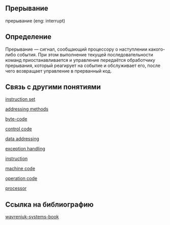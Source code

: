 ## Прерывание
прерывание (eng: interrupt) 

## Определение
Прерывание — сигнал, сообщающий процессору о наступлении какого-либо события. При этом выполнение текущей последовательности команд приостанавливается и управление передаётся обработчику прерывания, который реагирует на событие и обслуживает его, после чего возвращает управление в прерванный код.

## Связь с другими понятиями

[instruction set](https://github.com/vernikkkkkkkkkkkkkkkkkkk/concept/blob/main/virtual%20machines/instruction%20set/instruction%20set.md)

[addressing methods](https://github.com/vernikkkkkkkkkkkkkkkkkkk/concept/blob/main/virtual%20machines/instruction%20set/addressing%20methods.md)

[byte-code](https://github.com/vernikkkkkkkkkkkkkkkkkkk/concept/blob/main/virtual%20machines/instruction%20set/byte-code.md)

[control code](https://github.com/vernikkkkkkkkkkkkkkkkkkk/concept/blob/main/virtual%20machines/instruction%20set/control%20code.md)

[data addressing](https://github.com/vernikkkkkkkkkkkkkkkkkkk/concept/blob/main/virtual%20machines/instruction%20set/data%20addressing.md)

[exception handling](https://github.com/vernikkkkkkkkkkkkkkkkkkk/concept/blob/main/virtual%20machines/instruction%20set/exception%20handling.md)

[instruction](https://github.com/vernikkkkkkkkkkkkkkkkkkk/concept/blob/main/virtual%20machines/instruction%20set/instruction.md)

[machine code](https://github.com/vernikkkkkkkkkkkkkkkkkkk/concept/blob/main/virtual%20machines/instruction%20set/machine%20code.md)

[operation code](https://github.com/vernikkkkkkkkkkkkkkkkkkk/concept/blob/main/virtual%20machines/instruction%20set/operation%20code.md)

[processor](https://github.com/vernikkkkkkkkkkkkkkkkkkk/concept/blob/main/virtual%20machines/instruction%20set/processor.md)

## Cсылка на библиографию

[wavreniuk-systems-book](https://github.com/vernikkkkkkkkkkkkkkkkkkk/concept/blob/main/bibliography/instruction%20set/wavreniuk-systems-book.md)


